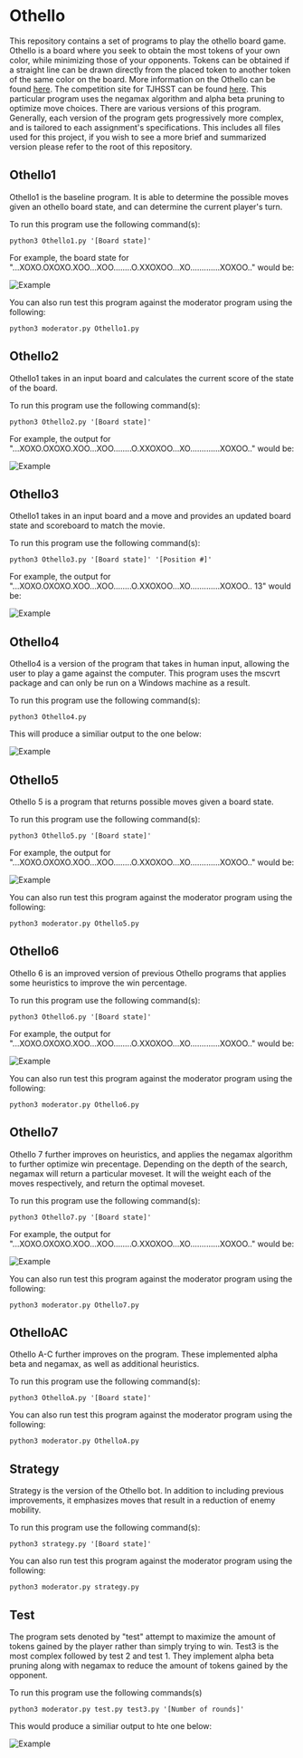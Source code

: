 # Othello

This repository contains a set of programs to play the othello board game.  Othello is a board where you seek to obtain the most tokens of your own color, while minimizing those of your opponents.  Tokens can be obtained if a straight line can be drawn directly from the placed token to another token of the same color on the board.  More information on the Othello can be found [here](https://en.wikipedia.org/wiki/Reversi).  The competition site for TJHSST can be found [here](https://othello.tjhsst.edu/play).  This particular program uses the negamax algorithm and alpha beta pruning to optimize move choices.  There are various versions of this program.  Generally, each version of the program gets progressively more complex, and is tailored to each assignment's specifications.  This includes all files used for this project, if you wish to see a more brief and summarized version please refer to the root of this repository.

## Othello1 

  Othello1 is the baseline program.  It is able to determine the possible moves given an othello board state, and can determine the current player's turn.

  To run this program use the following command(s):

    python3 Othello1.py '[Board state]'

  For example, the board state for "...XOXO.OXOXO.XOO...XOO........O.XXOXOO...XO.............XOXOO.." would be:

  ![Example](https://raw.githubusercontent.com/zac-ng/Artificial_Intelligence/main/Othello/Labs/Othello1.png)


  You can also run test this program against the moderator program using the following:
    
    python3 moderator.py Othello1.py

## Othello2 

  Othello1 takes in an input board and calculates the current score of the state of the board.

  To run this program use the following command(s):

    python3 Othello2.py '[Board state]'

  For example, the output for "...XOXO.OXOXO.XOO...XOO........O.XXOXOO...XO.............XOXOO.." would be:

  ![Example](https://raw.githubusercontent.com/zac-ng/Artificial_Intelligence/main/Othello/Labs/Othello2.png)

## Othello3 

  Othello1 takes in an input board and a move and provides an updated board state and scoreboard to match the movie.

  To run this program use the following command(s):

    python3 Othello3.py '[Board state]' '[Position #]'

  For example, the output for "...XOXO.OXOXO.XOO...XOO........O.XXOXOO...XO.............XOXOO.. 13" would be:

  ![Example](https://raw.githubusercontent.com/zac-ng/Artificial_Intelligence/main/Othello/Labs/Othello3.png)

## Othello4

  Othello4 is a version of the program that takes in human input, allowing the user to play a game against the computer.  This program uses the mscvrt package and can only be run on a Windows machine as a   result.

  To run this program use the following command(s):

    python3 Othello4.py

  This will produce a similiar output to the one below:
    
  ![Example](https://raw.githubusercontent.com/zac-ng/Artificial_Intelligence/main/Othello/Labs/player.gif)	

## Othello5
  
  Othello 5 is a program that returns possible moves given a board state.

  To run this program use the following command(s):
  
    python3 Othello5.py '[Board state]'

  For example, the output for "...XOXO.OXOXO.XOO...XOO........O.XXOXOO...XO.............XOXOO.." would be:

  ![Example](https://raw.githubusercontent.com/zac-ng/Artificial_Intelligence/main/Othello/Labs/Othello5.png)	

  You can also run test this program against the moderator program using the following:
    
    python3 moderator.py Othello5.py

## Othello6

  Othello 6 is an improved version of previous Othello programs that applies some heuristics to improve the win percentage.

  To run this program use the following command(s):
  
    python3 Othello6.py '[Board state]'

  For example, the output for "...XOXO.OXOXO.XOO...XOO........O.XXOXOO...XO.............XOXOO.." would be:

  ![Example](https://raw.githubusercontent.com/zac-ng/Artificial_Intelligence/main/Othello/Labs/Othello6.png)	

  You can also run test this program against the moderator program using the following:
    
    python3 moderator.py Othello6.py

## Othello7

  Othello 7 further improves on heuristics, and applies the negamax algorithm to further optimize win precentage.  Depending on the depth of the search, negamax will return a particular moveset.  It will the weight each of the moves respectively, and return the optimal moveset.

  To run this program use the following command(s):
  
    python3 Othello7.py '[Board state]'

  For example, the output for "...XOXO.OXOXO.XOO...XOO........O.XXOXOO...XO.............XOXOO.." would be:

  ![Example](https://raw.githubusercontent.com/zac-ng/Artificial_Intelligence/main/Othello/Labs/Othello7.png)	

  You can also run test this program against the moderator program using the following:
    
    python3 moderator.py Othello7.py

## OthelloAC

  Othello A-C further improves on the program.  These implemented alpha beta and negamax, as well as additional heuristics.

  To run this program use the following command(s):
  
    python3 OthelloA.py '[Board state]'

  You can also run test this program against the moderator program using the following:
    
    python3 moderator.py OthelloA.py

## Strategy

  Strategy is the version of the Othello bot.  In addition to including previous improvements, it emphasizes moves that result in a reduction of enemy mobility.

  To run this program use the following command(s):
  
    python3 strategy.py '[Board state]'

  You can also run test this program against the moderator program using the following:
    
    python3 moderator.py strategy.py

## Test

  The program sets denoted by "test" attempt to maximize the amount of tokens gained by the player rather than simply trying to win.  Test3 is the most complex followed by test 2 and test 1.  They implement alpha beta pruning along with negamax to reduce the amount of tokens gained by the opponent.

  To run this program use the following commands(s)

    python3 moderator.py test.py test3.py '[Number of rounds]'

  This would produce a similiar output to hte one below:
    
  ![Example](https://raw.githubusercontent.com/zac-ng/Artificial_Intelligence/main/Othello/Labs/test.gif)	



